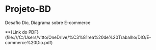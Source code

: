 # Projeto-BD
Desafio Dio, Diagrama sobre E-commerce

**{Link do PDF}(file:///C:/Users/vitto/OneDrive/%C3%81rea%20de%20Trabalho/DIO/E-commerce%20Dio.pdf)
